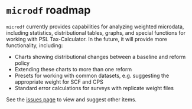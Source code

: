 # `microdf` roadmap

`microdf` currently provides capabilities for analyzing weighted microdata, including statistics, distributional tables, graphs, and special functions for working with PSL Tax-Calculator. In the future, it will provide more functionality, including:
* Charts showing distributional changes between a baseline and reform policy
* Extending these charts to more than one reform
* Presets for working with common datasets, e.g. suggesting the appropriate weight for SCF and CPS
* Standard error calculations for surveys with replicate weight files

See the [issues page](https://github.com/MaxGhenis/microdf/issues) to view and suggest other items.
